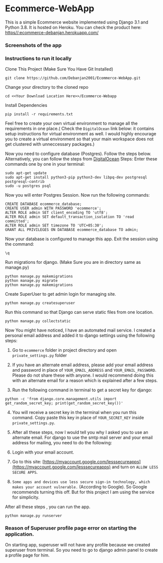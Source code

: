 # Ecommerce-WebApp

This is a simple Ecommerce website implemented using Django 3.1 and Python 3.8. It is hosted on Heroku. You can check the product here: [https//:ecommerce-debanjan.herokuapp.com/](https//:ecommerce-debanjan.herokuapp.com/)


### Screenshots of the app

### Instructions to run it locally

Clone This Project (Make Sure You Have Git Installed)
```
git clone https://github.com/Debanjan2001/Ecommerce-WebApp.git
```

Change your directory to the cloned repo

```
cd <<Your Download Location Here>>/Ecommerce-Webapp
```

Install Dependencies 
```
pip install -r requirements.txt
```
Feel free to create your own virtual environment to manage all the requirements in one place.( Check the `DigitalOcean` link below: it contains setup instructions for virtual environment as well. I would highly encourage you to create a virtual environment so that your main workspace does not get clustered with unneccessary packages.)

Now you need to configure database (Postgres). Follow the steps below. Alternatively, you can follow the steps from [DigitalOcean](https://www.digitalocean.com/community/tutorials/how-to-use-postgresql-with-your-django-application-on-ubuntu-16-04)
Steps: Enter these commands one by one in your terminal:
```
sudo apt-get update
sudo apt-get install python3-pip python3-dev libpq-dev postgresql postgresql-contrib
sudo -u postgres psql
```

Now you will enter Postgres Session. Now run the following commands:
```
CREATE DATABASE ecommerce_database;
CREATE USER admin WITH PASSWORD 'ecommerce';
ALTER ROLE admin SET client_encoding TO 'utf8';
ALTER ROLE admin SET default_transaction_isolation TO 'read committed';
ALTER ROLE admin SET timezone TO 'UTC+05:30';
GRANT ALL PRIVILEGES ON DATABASE ecommerce_database TO admin;
```

Now your database is configured to manage this app. Exit the session using the command:
```
\q
```

Run migrations for django. (Make Sure you are in directory same as manage.py)
```
python manage.py makemigrations
python manage.py migrate
python manage.py makemigrations
```

Create SuperUser to get admin login for managing site.
```
python manage.py createsuperuser
```

Run this command so that Django can serve static files from one location.
```
python manage.py collectstatic
```

Now You might have noticed, I have an automated mail service. I created a personal email address and added it to django settings using the following steps:

1. Go to `ecommerce` folder in project directory and open `private_settings.py` folder

2. If you have an alternate email address, please add your email address and password in place of `YOUR_EMAIL_ADDRESS` and `YOUR_EMAIL_PASSWORD`. Please do not share these with anyone. I would recommend doing this with an alternate email for a reason which is explained after a few steps.

3. Run the following command in terminal to get a secret key for django: 
```
python -c 'from django.core.management.utils import get_random_secret_key; print(get_random_secret_key())' 
```

4. You will receive a secret key in the terminal when you run this command. Copy paste this key in place of `YOUR_SECRET_KEY` inside `private_settings.py`.

5. After all these steps, now I would tell you why I asked you to use an alternate email. For django to use the smtp mail server and your email address for mailing, you need to do the following:

6. Login with your email account.

7. Go to this site: [https://myaccount.google.com/lesssecureapps](https://myaccount.google.com/lesssecureapps) and turn on `ALLOW LESS SECURE APPS`.

8. `Some apps and devices use less secure sign-in technology, which makes your account vulnerable.` (According to Google). So Google recommends turning this off. But for this project I am using the service for simplicity.

After all these steps , you can run the app. 
```
python manage.py runserver
```

### Reason of Superuser profile page error on starting the application.
On starting app, superuser will not have any profile because we created superuser from terminal. So you need to go to django admin panel to create a profile page for him.
